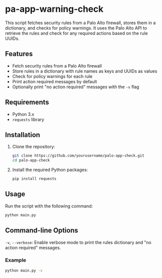 # pa-app-warning-check

This script fetches security rules from a Palo Alto firewall, stores them in a dictionary, and checks for policy warnings. It uses the Palo Alto API to retrieve the rules and check for any required actions based on the rule UUIDs.

## Features

- Fetch security rules from a Palo Alto firewall
- Store rules in a dictionary with rule names as keys and UUIDs as values
- Check for policy warnings for each rule
- Print action required messages by default
- Optionally print "no action required" messages with the `-v` flag

## Requirements

- Python 3.x
- `requests` library

## Installation

1. Clone the repository:
    ```sh
    git clone https://github.com/yourusername/palo-app-check.git
    cd palo-app-check
    ```

2. Install the required Python packages:
    ```sh
    pip install requests
    ```

## Usage

Run the script with the following command:
```sh
python main.py
```

## Command-line Options

`-v`, `--verbose`: Enable verbose mode to print the rules dictionary and "no action required" messages.

### Example
```sh
python main.py -v
```
